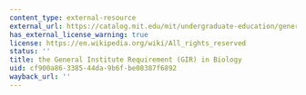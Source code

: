 ```yaml
---
content_type: external-resource
external_url: https://catalog.mit.edu/mit/undergraduate-education/general-institute-requirements/
has_external_license_warning: true
license: https://en.wikipedia.org/wiki/All_rights_reserved
status: ''
title: the General Institute Requirement (GIR) in Biology
uid: cf900a86-3385-44da-9b6f-be08387f6892
wayback_url: ''
---
```

